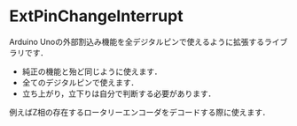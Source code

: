 # ExtPinChangeInterrupt
Arduino Unoの外部割込み機能を全デジタルピンで使えるように拡張するライブラリです．
* 純正の機能と殆ど同じように使えます．
* 全てのデジタルピンで使えます．
* 立ち上がり，立下りは自分で判断する必要があります．

例えばZ相の存在するロータリーエンコーダをデコードする際に使えます．
